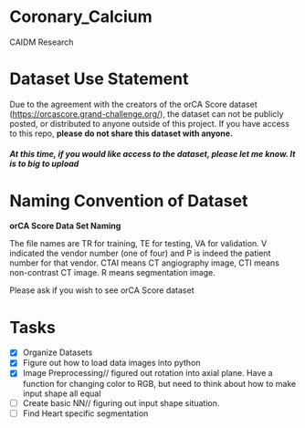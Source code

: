 # Coronary_Calcium
CAIDM Research

# Dataset Use Statement

Due to the agreement with the creators of the orCA Score dataset (https://orcascore.grand-challenge.org/), the dataset can not be publicly posted, or distributed to anyone outside of this project.
If you have access to this repo, **please do not share this dataset with anyone.**

##### At this time, if you would like access to the dataset, please let me know. It is to big to upload

# Naming Convention of Dataset
**orCA Score Data Set Naming** 

The file names are TR for training, TE for testing, VA for validation. V indicated the vendor number (one of four) and P is indeed the patient number for that vendor. CTAI means CT angiography image, CTI means non-contrast CT image. R means segmentation image.

Please ask if you wish to see orCA Score dataset

# Tasks
- [x] Organize Datasets
- [x] Figure out how to load data images into python
- [x] Image Preprocessing//
figured out rotation into axial plane. Have a function for changing color to RGB, but need to think about how to make input shape all equal
- [ ] Create basic NN//
figuring out input shape situation.
- [ ] Find Heart specific segmentation
